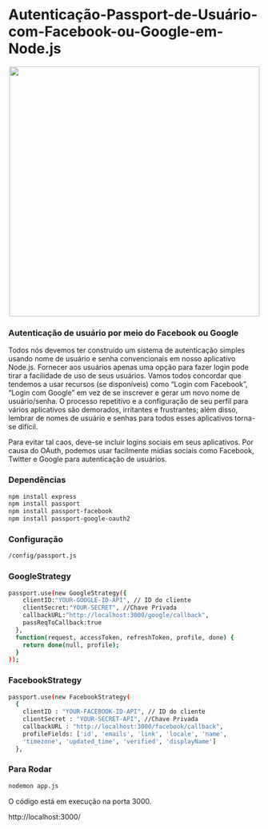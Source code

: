 # Autenticação-Passport-de-Usuário-com-Facebook-ou-Google-em-Node.js

<center><img src="https://i.ibb.co/M24mKXZ/Untitled-8.png" width="500" height=""473></center>

 <h3>Autenticação de usuário por meio do Facebook ou Google</h3> 

Todos nós devemos ter construído um sistema de autenticação simples usando nome de usuário e senha convencionais em nosso aplicativo Node.js. Fornecer aos usuários apenas uma opção para fazer login pode tirar a facilidade de uso de seus usuários. Vamos todos concordar que tendemos a usar recursos (se disponíveis) como “Login com Facebook”, “Login com Google” em vez de se inscrever e gerar um novo nome de usuário/senha. O processo repetitivo e a configuração de seu perfil para vários aplicativos são demorados, irritantes e frustrantes; além disso, lembrar de nomes de usuário e senhas para todos esses aplicativos torna-se difícil.

Para evitar tal caos, deve-se incluir logins sociais em seus aplicativos. Por causa do OAuth, podemos usar facilmente mídias sociais como Facebook, Twitter e Google para autenticação de usuários.

<h3>Dependências</h3>

```bash
npm install express
npm install passport 
npm install passport-facebook
npm install passport-google-oauth2
```

<h3>Configuração</h3>

```bash
/config/passport.js
```

<h3>GoogleStrategy</h3>

```bash
passport.use(new GoogleStrategy({
    clientID:"YOUR-GOOGLE-ID-API", // ID do cliente
    clientSecret:"YOUR-SECRET", //Chave Privada
    callbackURL:"http://localhost:3000/google/callback",
    passReqToCallback:true
  },
  function(request, accessToken, refreshToken, profile, done) {
    return done(null, profile);
  }
));
``` 
<h3>FacebookStrategy</h3>

```bash
passport.use(new FacebookStrategy(
  {
    clientID : "YOUR-FACEBOOK-ID-API", // ID do cliente
    clientSecret : "YOUR-SECRET-API", //Chave Privada
    callbackURL : "http://localhost:3000/facebook/callback",
    profileFields: ['id', 'emails', 'link', 'locale', 'name',
    'timezone', 'updated_time', 'verified', 'displayName']
  },
``` 

<h3>Para Rodar</h3>

```bash
nodemon app.js
```

O código está em execução na porta 3000.

http://localhost:3000/
